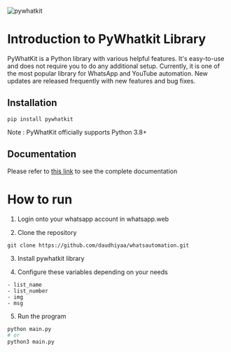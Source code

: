 ![pywhatkit](https://user-images.githubusercontent.com/90663569/224246207-cb1d63ea-ac1d-4899-968c-2c0d9d5332ce.jpg)

# Introduction to PyWhatkit Library

PyWhatKit is a Python library with various helpful features. It's easy-to-use and does not require you to do any additional setup. Currently, it is one of the most popular library for WhatsApp and YouTube automation. New updates are released frequently with new features and bug fixes.

## Installation

```pip
pip install pywhatkit
```

Note : PyWhatKit officially supports Python 3.8+

## Documentation

Please refer to [this link](https://pypi.org/project/pywhatkit/) to see the complete documentation

# How to run

1. Login onto your whatsapp account in whatsapp.web

2. Clone the repository

```git
git clone https://github.com/daudhiyaa/whatsautomation.git
```

3. Install pywhatkit library

4. Configure these variables depending on your needs

```
- list_name
- list_number
- img
- msg
```

5. Run the program

```py
python main.py
# or
python3 main.py
```
